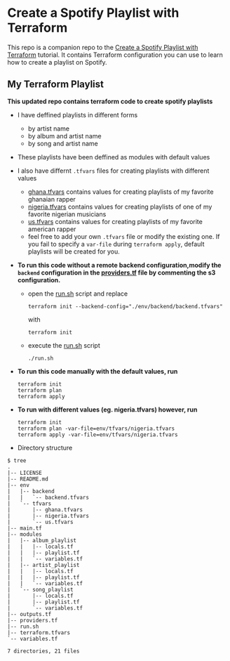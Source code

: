 # Create a Spotify Playlist with Terraform

This repo is a companion repo to the [Create a Spotify Playlist with Terraform](https://developer.hashicorp.com/terraform/tutorials/community-providers/spotify-playlist) tutorial.
It contains Terraform configuration you can use to learn how to create a playlist on Spotify.

## My Terraform Playlist
**This updated repo contains terraform code to create spotify playlists**
- I have deffined playlists in different forms
    - by artist name
    - by album and artist name
    - by song and artist name
- These playlists have been deffined as modules with default values
- I also have differnt `.tfvars` files for creating playlists with different values
    - [ghana.tfvars](./env/tfvars/ghana.tfvars) contains values for creating playlists of my favorite ghanaian rapper
    - [nigeria.tfvars](./env/tfvars/nigeria.tfvars) contains values for creating playlists of one of my favorite nigerian musicians
    - [us.tfvars](./env/tfvars/us.tfvars) contains values for creating playlists of my favorite american rapper
    - feel free to add your own `.tfvars` file or modify the existing one. If you fail to specify a `var-file` during `terraform apply`, default playlists will be created for you.
- **To run this code without a remote backend configuration,modify the `backend` configuration in the [providers.tf](./providers.tf) file by commenting the s3 configuration.**
    - open the [run.sh](./run.sh) script and replace 
        ```
        terraform init --backend-config="./env/backend/backend.tfvars"
        ```
      with
        ```
        terraform init
        ```
    - execute the [run.sh](./run.sh) script
        ```
        ./run.sh
        ``` 
- **To run this code manually with the default values, run**
    ```
    terraform init
    terraform plan
    terraform apply
    ```
- **To run with different values (eg. nigeria.tfvars) however, run**
    ```
    terraform init
    terraform plan -var-file=env/tfvars/nigeria.tfvars
    terraform apply -var-file=env/tfvars/nigeria.tfvars
    ```

- Directory structure
```plaintext
$ tree
.
|-- LICENSE
|-- README.md
|-- env
|   |-- backend
|   |   `-- backend.tfvars
|   `-- tfvars
|       |-- ghana.tfvars
|       |-- nigeria.tfvars
|       `-- us.tfvars
|-- main.tf
|-- modules
|   |-- album_playlist
|   |   |-- locals.tf
|   |   |-- playlist.tf
|   |   `-- variables.tf
|   |-- artist_playlist
|   |   |-- locals.tf
|   |   |-- playlist.tf
|   |   `-- variables.tf
|   `-- song_playlist
|       |-- locals.tf
|       |-- playlist.tf
|       `-- variables.tf
|-- outputs.tf
|-- providers.tf
|-- run.sh
|-- terraform.tfvars
`-- variables.tf

7 directories, 21 files
```
